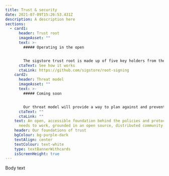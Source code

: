 ```yaml
---
title: Trust & security
date: 2021-07-09T15:26:53.431Z
description: A description here
sections:
  - card1:
      header: Trust root
      imageAsset: ""
      text: >-
        ##### Operating in the open


        The sigstore trust root is made up of five key holders from the community, responsible for any changes to policy and rotated as we grow in the future.
      ctaText: See how it works
      ctaLink: https://github.com/sigstore/root-signing
    card2:
      header: Threat model
      imageAsset: ""
      text: >-
        ##### Coming soon


        Our threat model will provide a way to plan against and prevent known threats to sigstore's infrastructure. We're currently working on this.
      ctaText: ""
      ctaLink: ""
    text: An open, accessible foundation behind the policies and protocols sigstore
      needs to work, grounded in an open source, distributed community.
    header: Our foundations of trust
    bgColour: bg-purple-dark
    textAlign: center
    textColour: text-white
    type: textBannerWithcards
    isScreenHeight: true
---
```


Body text
